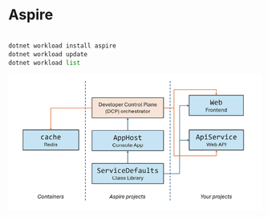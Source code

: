 # Aspire
```python

dotnet workload install aspire
dotnet workload update
dotnet workload list


```


![alt text](image.png)